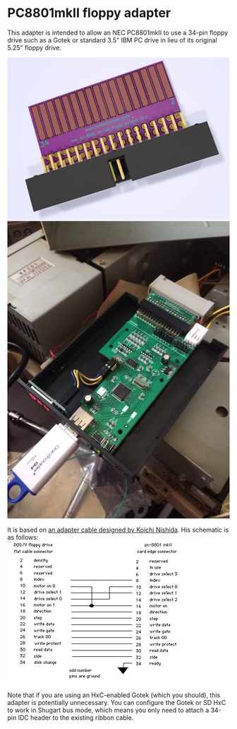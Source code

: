 # PC8801mkII floppy adapter
This adapter is intended to allow an NEC PC8801mkII to use a 34-pin floppy drive such as a Gotek or standard 3.5" IBM PC drive in lieu of its original 5.25" floppy drive.

![Rendered concept image](render.png)
![Installed in computer](installed.jpg)

It is based on [an adapter cable designed by Koichi Nishida](http://tulip-house.ddo.jp/DIGITAL/FD88/index.html). His schematic is as follows:
![converter cable schematic](schematic.png)

Note that if you are using an HxC-enabled Gotek (which you should), this adapter is potentially unnecessary. You can configure the Gotek or SD HxC to work in Shugart bus mode, which means you only need to attach a 34-pin IDC header to the existing ribbon cable.
